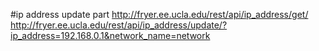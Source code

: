 #ip address update part
http://fryer.ee.ucla.edu/rest/api/ip_address/get/
http://fryer.ee.ucla.edu/rest/api/ip_address/update/?ip_address=192.168.0.1&network_name=network
